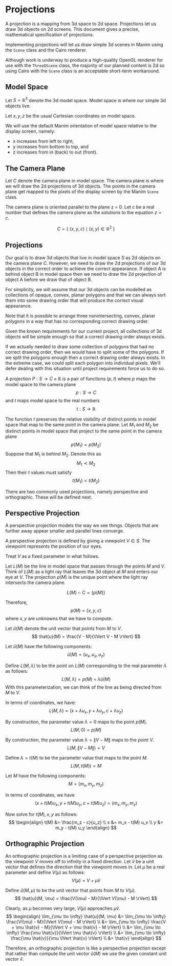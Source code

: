 # Projections

A projection is a mapping from 3d space to 2d space.
Projections let us draw 3d objects on 2d screens.
This document gives a precise, mathematical specification of projections.

Implementing projections will let us draw simple 3d scenes in Manim
using the `Scene` class and the Cairo renderer.

Although work is underway to produce a high-quality OpenGL renderer for use with the `ThreeDScene` class,
the majority of our planned content is 2d so using Cairo with the `Scene` class
is an acceptable short-term workaround.

## Model Space

Let $S = \mathbb{R}^3$ denote the 3d model space.
Model space is where our simple 3d objects live.

Let $x, y, z$ be the usual Cartesian coordinates on model space.

We will use the default Manim orientation of model space relative to the display screen, 
namely:
* x increases from left to right,
* y increases from bottom to top, and 
* z increases from in (back) to out (front).

## The Camera Plane 

Let $C$ denote the camera plane in model space.
The camera plane is where we will draw the 2d projections of 3d objects.
The points in the camera plane get mapped to the pixels of the 
display screen by the Manim `Scene` class.

The camera plane is oriented parallel to the plane z = 0.
Let $c$ be a real number that defines the camera plane 
as the solutions to the equation $z = c$.

$$
C = \{~(x, y, c) \mid (x, y) \in \mathbb{R}^2~\}
$$

## Projections

Our goal is to draw 3d objects that live in model space $S$ as 2d objects on the camera plane $C$.
However, we need to draw the 2d projections of our 3d objects in the correct order to achieve the correct appearance.
If object A is behind object B in model space then we need to draw the 2d projection
of object A before we draw that of object B.

For simplicity, we will assume that our 3d objects can be modelled as collections of opaque, convex, planar
polygons and that we can always sort them into some drawing order that will produce the correct visual appearance.

Note that it is possible to arrange three nonintersecting, convex, 
planar polygons in a way that has no corresponding correct drawing order.

Given the known requirements for our current project, 
all collections of 3d objects will be simple enough so that a correct
drawing order always exists.

If we actually needed to draw some collection of polygons that had no correct drawing order,
then we would have to split some of the polygons.
If we split the polygons enough then a correct drawing order always exists.
In the extreme case, we could split each polygon into individual pixels.
We'll defer dealing with this situation until project requirements force us to do so.


A projection 
$P: S \rightarrow C \times \mathbb{R}$
is a pair of functions $(p, t)$
where $p$ maps the model space to the camera plane
$$
p: S \rightarrow C 
$$
and $t$ maps model space to the real numbers
$$
t: S \rightarrow \mathbb{R}
$$

The function $t$ preserves the relative visibility of distinct
points in model space that map to the same point in the camera plane.
Let $M_1$ and $M_2$ be distinct points in model space that project to the same
point in the camera plane
$$p(M_1) = p(M_2)$$
Suppose that $M_1$ is behind $M_2$.
Denote this as
$$ M_1 \prec M_2$$
Then their $t$ values must satisfy
$$t(M_1) < t(M_2)$$

There are two commonly used projections, namely perspective and orthographic.
These will be defined next.

## Perspective Projection

A perspective projection models the way we see things.
Objects that are further away appear smaller and parallel lines converge.

A perspective projection is defined by giving a viewpoint $V \in S$.
The viewpoint represents the position of our eyes.

Treat $V$ as a fixed parameter in what follows.

Let $L(M)$ be the line in model space that passes through the points $M$ and $V$.
Think of $L(M)$ as a light ray that leaves the 3d object at $M$ and enters our eye at $V$.
The projection $p(M)$ is the unique point where the light ray intersects the camera plane.

$$
L(M) \cap C = \{ p(M) \}
$$

Therefore,
$$
p(M) = (x, y, c)
$$
where $x, y$ are unknowns that we have to compute.

Let $\hat{u}(M)$ denote the unit vector that points from $M$ to $V$.
$$
\hat{u}(M) = \frac{V - M}{\lVert V - M \rVert}
$$

Let $\hat{u}(M)$ have the following components:
$$
\hat{u}(M) = (u_x, u_y, u_z)
$$

Define $L(M,\lambda)$ to be the point on $L(M)$ corresponding to the
real parameter $\lambda$ as follows:
$$
L(M, \lambda) = p(M) + \lambda \hat{u}(M)
$$
With this parameterization, we can think of the line as being directed from
$M$ to $V$.

In terms of coordinates, we have:
$$
L(M,\lambda) = (x + \lambda u_x, y + \lambda u_y, c + \lambda u_z)
$$

By construction, the parameter value $\lambda = 0$ maps to the point $p(M)$.
$$
L(M, 0) = p(M)
$$

By construction, the parameter value $\lambda = \lVert V - M \rVert$ maps to the point $V$.
$$
L(M, \lVert V - M \rVert) = V
$$

Define $\lambda = t(M)$ to be the parameter value that maps to the point $M$.
$$
L(M, t(M)) = M
$$

Let $M$ have the following components:
$$
M = (m_x, m_y, m_z)
$$

In terms of coordinates, we have
$$
(x + t(M) u_x, y + t(M) u_y, c + t(M) u_z) = (m_x, m_y, m_z)
$$

Now solve for $t(M), x, y$ as follows:
$$
\begin{align}
t(M) &= \frac{m_z - c}{u_z} \\
x &= m_x - t(M) u_x \\
y &= m_y - t(M) u_y
\end{align}
$$

## Orthographic Projection

An orthographic projection is a limiting case of a perspective projection as
the viewpoint $V$ moves off to infinity in a fixed direction.
Let $\hat{v}$ be a unit vector that defines the direction that the viewpoint moves in.
Let $\mu$ be a real parameter and define $V(\mu)$ as follows:
$$
V(\mu) = V + \mu \hat{v}
$$

Define $\hat{u}(M, \mu)$ to be the unit vector that points from $M$ to $V(\mu)$.
$$
\hat{u}(M, \mu) = \frac{V(\mu) - M}{\lVert V(\mu) - M \rVert}
$$

Clearly, as $\mu$ becomes very large, 
$V(\mu)$ approaches $\mu \hat{v}$.
$$
\begin{align}
\lim_{\mu \to \infty} \hat{u}(M, \mu) 
&= \lim_{\mu \to \infty} \frac{V(\mu) - M}{\lVert V(\mu) - M \rVert} \\
&= \lim_{\mu \to \infty} \frac{V + \mu \hat{v} - M}{\lVert V + \mu \hat{v} - M \rVert} \\
&= \lim_{\mu \to \infty} \frac{\mu \hat{v}}{\lVert \mu \hat{v} \rVert} \\
&= \lim_{\mu \to \infty} \frac{\mu \hat{v}}{\mu \lVert \hat{v} \rVert} \\
&= \hat{v}
\end{align}
$$

Therefore, an orthographic projection is like a perspective projection except that
rather than compute the unit vector $\hat{u}(M)$ we use the given constant unit vector $\hat{v}$.